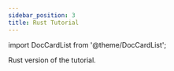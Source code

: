 ```yaml
---
sidebar_position: 3
title: Rust Tutorial
---
```

import DocCardList from '@theme/DocCardList';

Rust version of the tutorial.

<DocCardList />
